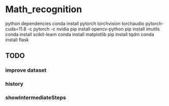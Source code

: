 # Math_recognition
 
 python dependencies
    conda install pytorch torchvision torchaudio pytorch-cuda=11.8 -c pytorch -c nvidia
    pip install opencv-python
    pip install imutils
    conda install scikit-learn
    conda install matplotlib
    pip install tqdm
    conda install flask

## TODO
### improve dataset
### history
### showIntermediateSteps

